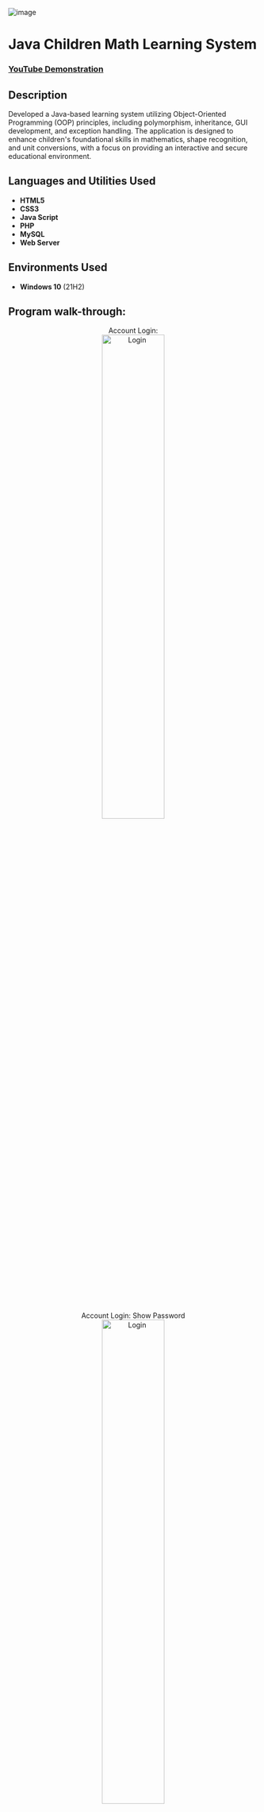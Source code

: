 ![image](https://github.com/user-attachments/assets/7dba53f2-fada-4242-9ed1-bec70c79683c)<h1>Java Children Math Learning System</h1>

 ### [YouTube Demonstration](https://youtu.be/7eJexJVCqJo)

<h2>Description</h2>
Developed a Java-based learning system utilizing Object-Oriented Programming (OOP) principles, including polymorphism, inheritance, GUI development, and exception handling. The application is designed to enhance children's foundational skills in mathematics, shape recognition, and unit conversions, with a focus on providing an interactive and secure educational environment.
<br />


<h2>Languages and Utilities Used</h2>

- <b>HTML5</b> 
- <b>CSS3</b>
- <b>Java Script</b>
- <b>PHP</b>
- <b>MySQL</b>
- <b>Web Server</b>

<h2>Environments Used </h2>

- <b>Windows 10</b> (21H2)

<h2>Program walk-through:</h2>

<p align="center">
Account Login: <br/>
<img src="https://i.imgur.com/bdSAFRr.png" height="50%" width="50%" alt="Login"/>
<br />
<br />
Account Login: Show Password  <br/>
<img src="https://i.imgur.com/bS9aqOn.png" height="50%" width="50%" alt="Login"/>
<br />
<br />
Account Login: Reset Password <br/>
<img src="https://i.imgur.com/J8n3Ul6.png" height="50%" width="50%" alt="Login"/>
<br />
<br />
Account Login: Wrong Password <br/>
<img src="https://i.imgur.com/DcE9bo6.png" height="50%" width="50%" alt="Login"/>
<br />
<br />
Main Menu: <br/>
<img src="https://i.imgur.com/27uqqik.png" height="50%" width="50%" alt="Login"/>
<br />
<br />
Simple Math: Addition <br/>
<img src="https://i.imgur.com/2cIUU5J.png" height="50%" width="50%" alt="Login"/>
<br />
<br />
Simple Math: Subtraction <br/>
<img src="https://i.imgur.com/Q1RpyLC.png" height="50%" width="50%" alt="Login"/>
<br />
<br />
Simple Math: Multiplication <br/>
<img src="https://i.imgur.com/r9ETdR3.png" height="50%" width="50%" alt="Login"/>
<br />
<br />
Simple Math: Division <br/>
<img src="https://i.imgur.com/MXst15O.png" height="50%" width="50%" alt="Login"/>
<br />
<br />
Simple Math: Wrong Answer <br/>
<img src="https://i.imgur.com/mkZc6LL.png" height="50%" width="50%" alt="Login"/>
<br />
<br />
Simple Math: Addition Hint <br/>
<img src="https://i.imgur.com/kXG2fKN.png" height="50%" width="50%" alt="Login"/>
<br />
<br />
Simple Math: Multiplication Hint <br/>
<img src="https://i.imgur.com/jjKycTO.png" height="50%" width="50%" alt="Login"/>
<br />
<br />
Simple Math: Subtraction Hint <br/>
<img src="https://i.imgur.com/fTkAxCd.png" height="50%" width="50%" alt="Login"/>
<br />
<br />
Simple Math: Division Hint <br/>
<img src="https://i.imgur.com/P2Um5Sa.png" height="50%" width="50%" alt="Login"/>
<br 
<br />
Shape Questions <br/>
<img src="https://i.imgur.com/rK8Ezww.png" height="50%" width="50%" alt="Login"/>
<br />
<br />
Shape Questions: Correct Answer <br/>
<img src="https://i.imgur.com/IkIIT06.png" height="50%" width="50%" alt="Login"/>
<br />
<br />
Shape Questions: Wrong Answer <br/>
<img src="https://i.imgur.com/laEqjFL.png" height="50%" width="50%" alt="Login"/>
<br />
<br />
Converter: cm to m <br/>
<img src="https://i.imgur.com/fcDR6A0.png" height="50%" width="50%" alt="Login"/>
<br />
<br />
Converter: m to cm <br/>
<img src="https://i.imgur.com/MfQXJzg.png" height="50%" width="50%" alt="Login"/>
<br />
<br />
Converter:  Wrong Format <br/>
<img src="https://i.imgur.com/8A6Xqdl.png" height="50%" width="50%" alt="Login"/>
<br />

</p>

<!--
 ```diff
- text in red
+ text in green
! text in orange
# text in gray
@@ text in purple (and bold)@@
```
--!>
